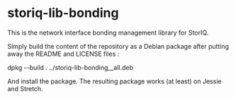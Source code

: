 storiq-lib-bonding
==================

This is the network interface bonding management library for StorIQ.

Simply build the content of the repository as a Debian package after putting away the README and LICENSE files :

dpkg --build .  ../storiq-lib-bonding_<version>_all.deb

And install the package. The resulting package works (at least) on Jessie and Stretch.
